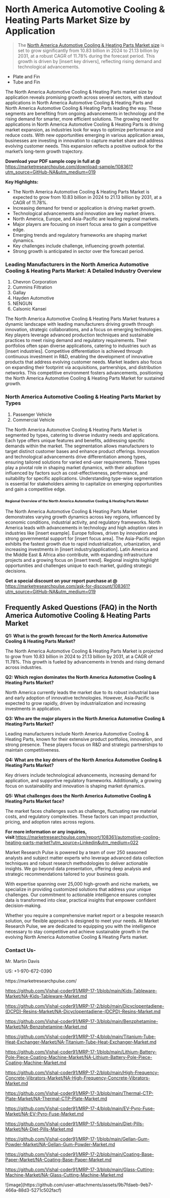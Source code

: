 <h1>North America Automotive Cooling & Heating Parts Market&nbsp;Size by Application</h1><blockquote><p>The <a href="https://marketresearchpulse.com/download-sample/108361?utm_source=GitHub-NA&amp;utm_medium=019">North America Automotive Cooling & Heating Parts Market size</a> is set to grow significantly from 10.83 billion in 2024 to 21.13 billion by 2031, at a robust CAGR of 11.78% during the forecast period. This growth is driven by [insert key drivers], reflecting rising demand and technological advancements.</p></blockquote><ul><li>Plate and Fin<li> Tube and Fin</li></ul><p>The North America Automotive Cooling & Heating Parts market size by application reveals promising growth across several sectors, with standout applications in North America Automotive Cooling & Heating Parts and North America Automotive Cooling & Heating Parts leading the way. These segments are benefiting from ongoing advancements in technology and the rising demand for smarter, more efficient solutions. The growing need for applications in North America Automotive Cooling & Heating Parts is driving market expansion, as industries look for ways to optimize performance and reduce costs. With new opportunities emerging in various application areas, businesses are investing in innovation to capture market share and address evolving customer needs. This expansion reflects a positive outlook for the market’s long-term growth trajectory.</p><p><strong>Download your PDF sample copy in full at @ </strong><a href="https://marketresearchpulse.com/download-sample/108361?utm_source=GitHub-NA&amp;utm_medium=019">https://marketresearchpulse.com/download-sample/108361?utm_source=GitHub-NA&amp;utm_medium=019</a></p><p><strong>Key Highlights: </strong></p><ul><li>The North America Automotive Cooling & Heating Parts Market is expected to grow from 10.83 billion in 2024 to 21.13 billion by 2031, at a CAGR of 11.78%.</li><li>Increasing demand for trend or application is driving market growth.</li><li>Technological advancements and innovation are key market drivers.</li><li>North America, Europe, and Asia-Pacific are leading regional markets.</li><li>Major players are focusing on insert focus area to gain a competitive edge.</li><li>Emerging trends and regulatory frameworks are shaping market dynamics.</li><li>Key challenges include challenge, influencing growth potential.</li><li>Strong growth is anticipated in sector over the forecast period.</li></ul><h3>Leading Manufacturers in the North America Automotive Cooling & Heating Parts Market: A Detailed Industry Overview</h3><ol><li>Chevron Corporation</li><li>Cummins Filtration</li><li>Gallay</li><li>Hayden Automotive</li><li>NENGUN</li><li>Calsonic Kansei</li></ol><div class="flex max-w-full flex-col flex-grow"><div class="min-h-8 text-message flex w-full flex-col items-end gap-2 whitespace-normal break-words [.text-message+&amp;]:mt-5" dir="auto" data-message-author-role="assistant" data-message-id="fd8432e4-4910-450d-b182-61b7bfb0a01f" data-message-model-slug="gpt-4o"><div class="flex w-full flex-col gap-1 empty:hidden first:pt-[3px]"><div class="markdown prose w-full break-words dark:prose-invert light"><p>The North America Automotive Cooling & Heating Parts Market features a dynamic landscape with leading manufacturers driving growth through innovation, strategic collaborations, and a focus on emerging technologies. Key players leverage advanced production techniques and sustainable practices to meet rising demand and regulatory requirements. Their portfolios often span diverse applications, catering to industries such as [insert industries]. Competitive differentiation is achieved through continuous investment in R&amp;D, enabling the development of innovative products that address evolving customer needs. Market leaders also focus on expanding their footprint via acquisitions, partnerships, and distribution networks. This competitive environment fosters advancements, positioning the North America Automotive Cooling & Heating Parts Market for sustained growth.</p></div></div></div></div><h3>North America Automotive Cooling & Heating Parts Market by Types</h3><ol><li>Passenger Vehicle<li> Commercial Vehicle</li></ol><div class="flex max-w-full flex-col flex-grow"><div class="min-h-8 text-message flex w-full flex-col items-end gap-2 whitespace-normal break-words [.text-message+&amp;]:mt-5" dir="auto" data-message-author-role="assistant" data-message-id="084470be-0bb7-4664-bddf-5156b4f41249" data-message-model-slug="gpt-4o-mini"><div class="flex w-full flex-col gap-1 empty:hidden first:pt-[3px]"><div class="markdown prose w-full break-words dark:prose-invert light"><p>The North America Automotive Cooling & Heating Parts Market is segmented by types, catering to diverse industry needs and applications. Each type offers unique features and benefits, addressing specific demands within the market. The segmentation allows manufacturers to target distinct customer bases and enhance product offerings. Innovation and technological advancements drive differentiation among types, ensuring tailored solutions for varied end-user requirements. These types play a pivotal role in shaping market dynamics, with their adoption influenced by factors such as cost-effectiveness, performance, and suitability for specific applications. Understanding type-wise segmentation is essential for stakeholders aiming to capitalize on emerging opportunities and gain a competitive edge.</p></div></div></div></div><h3><span style="font-size: 11px;">Regional Overview of the North America Automotive Cooling & Heating Parts Market</span></h3><div class="flex max-w-full flex-col flex-grow"><div class="min-h-8 text-message flex w-full flex-col items-end gap-2 whitespace-normal break-words [.text-message+&amp;]:mt-5" dir="auto" data-message-author-role="assistant" data-message-id="e9038762-ce64-4e30-91c9-9bd413514231" data-message-model-slug="gpt-4o-mini"><div class="flex w-full flex-col gap-1 empty:hidden first:pt-[3px]"><div class="markdown prose w-full break-words dark:prose-invert light"><p>The North America Automotive Cooling & Heating Parts Market demonstrates varying growth dynamics across key regions, influenced by economic conditions, industrial activity, and regulatory frameworks. North America leads with advancements in technology and high adoption rates in industries like [insert example]. Europe follows, driven by innovation and strong governmental support for [insert focus area]. The Asia-Pacific region exhibits the fastest growth due to rapid industrialization, urbanization, and increasing investments in [insert industry/application]. Latin America and the Middle East &amp; Africa also contribute, with expanding infrastructure projects and a growing focus on [insert trend]. Regional insights highlight opportunities and challenges unique to each market, guiding strategic decisions.</p></div></div></div></div><p><strong>Get a special discount on your report purchase at @ </strong><a href="https://marketresearchpulse.com/ask-for-discount/108361?utm_source=GitHub-NA&amp;utm_medium=019">https://marketresearchpulse.com/ask-for-discount/108361?utm_source=GitHub-NA&amp;utm_medium=019</a></p><h2>Frequently Asked Questions (FAQ) in the North America Automotive Cooling & Heating Parts Market</h2><p><strong>Q1: What is the growth forecast for the North America Automotive Cooling & Heating Parts Market?</strong></p><p>The North America Automotive Cooling & Heating Parts Market is projected to grow from 10.83 billion in 2024 to 21.13 billion by 2031, at a CAGR of 11.78%. This growth is fueled by advancements in trends and rising demand across industries.</p><p><strong>Q2: Which region dominates the North America Automotive Cooling & Heating Parts Market?</strong></p><p>North America currently leads the market due to its robust industrial base and early adoption of innovative technologies. However, Asia-Pacific is expected to grow rapidly, driven by industrialization and increasing investments in application.</p><p><strong>Q3: Who are the major players in the North America Automotive Cooling & Heating Parts Market?</strong></p><p>Leading manufacturers include North America Automotive Cooling & Heating Parts, known for their extensive product portfolios, innovation, and strong presence. These players focus on R&amp;D and strategic partnerships to maintain competitiveness.</p><p><strong>Q4: What are the key drivers of the North America Automotive Cooling & Heating Parts Market?</strong></p><p>Key drivers include technological advancements, increasing demand for application, and supportive regulatory frameworks. Additionally, a growing focus on sustainability and innovation is shaping market dynamics.</p><p><strong>Q5: What challenges does the North America Automotive Cooling & Heating Parts Market face?</strong></p><p>The market faces challenges such as challenge, fluctuating raw material costs, and regulatory complexities. These factors can impact production, pricing, and adoption rates across regions.</p><p><strong>For more information or any inquiries, visit&nbsp;</strong><a href="https://marketresearchpulse.com/report/108361/automotive-cooling-heating-parts-market?utm_source=Linkedin&utm_medium=022">https://marketresearchpulse.com/report/108361/automotive-cooling-heating-parts-market?utm_source=Linkedin&utm_medium=022</a></p><p>Market Research Pulse is powered by a team of over 250 seasoned analysts and subject matter experts who leverage advanced data collection techniques and robust research methodologies to deliver actionable insights. We go beyond data presentation, offering deep analysis and strategic recommendations tailored to your business goals.</p><p>With expertise spanning over 25,000 high-growth and niche markets, we specialize in providing customized solutions that address your unique challenges. Our commitment to actionable intelligence ensures complex data is transformed into clear, practical insights that empower confident decision-making.</p><p>Whether you require a comprehensive market report or a bespoke research solution, our flexible approach is designed to meet your needs. At Market Research Pulse, we are dedicated to equipping you with the intelligence necessary to stay competitive and achieve sustainable growth in the evolving North America Automotive Cooling & Heating Parts market.</p><h3><strong>Contact Us-</strong></h3><p>Mr. Martin Davis</p><p>US: +1-970-672-0390</p><p>https://marketresearchpulse.com/</p><p><a href="https://github.com/Vishal-coder91/MRP-17-1/blob/main/Kids-Tableware-Market/NA-Kids-Tableware-Market.md">https://github.com/Vishal-coder91/MRP-17-1/blob/main/Kids-Tableware-Market/NA-Kids-Tableware-Market.md</a></p><p><a href="https://github.com/Vishal-coder91/MRP-17-2/blob/main/Dicyclopentadiene-(DCPD)-Resins-Market/NA-Dicyclopentadiene-(DCPD)-Resins-Market.md">https://github.com/Vishal-coder91/MRP-17-2/blob/main/Dicyclopentadiene-(DCPD)-Resins-Market/NA-Dicyclopentadiene-(DCPD)-Resins-Market.md</a></p><p><a href="https://github.com/Vishal-coder91/MRP-17-3/blob/main/Benzphetamine-Market/NA-Benzphetamine-Market.md">https://github.com/Vishal-coder91/MRP-17-3/blob/main/Benzphetamine-Market/NA-Benzphetamine-Market.md</a></p><p><a href="https://github.com/Vishal-coder91/MRP-17-4/blob/main/Titanium-Tube-Heat-Exchanger-Market/NA-Titanium-Tube-Heat-Exchanger-Market.md">https://github.com/Vishal-coder91/MRP-17-4/blob/main/Titanium-Tube-Heat-Exchanger-Market/NA-Titanium-Tube-Heat-Exchanger-Market.md</a></p><p><a href="https://github.com/Vishal-coder91/MRP-17-1/blob/main/Lithium-Battery-Pole-Piece-Coating-Machine-Market/NA-Lithium-Battery-Pole-Piece-Coating-Machine-Market.md">https://github.com/Vishal-coder91/MRP-17-1/blob/main/Lithium-Battery-Pole-Piece-Coating-Machine-Market/NA-Lithium-Battery-Pole-Piece-Coating-Machine-Market.md</a></p><p><a href="https://github.com/Vishal-coder91/MRP-17-2/blob/main/High-Frequency-Concrete-Vibrators-Market/NA-High-Frequency-Concrete-Vibrators-Market.md">https://github.com/Vishal-coder91/MRP-17-2/blob/main/High-Frequency-Concrete-Vibrators-Market/NA-High-Frequency-Concrete-Vibrators-Market.md</a></p><p><a href="https://github.com/Vishal-coder91/MRP-17-3/blob/main/Thermal-CTP-Plate-Market/NA-Thermal-CTP-Plate-Market.md">https://github.com/Vishal-coder91/MRP-17-3/blob/main/Thermal-CTP-Plate-Market/NA-Thermal-CTP-Plate-Market.md</a></p><p><a href="https://github.com/Vishal-coder91/MRP-17-4/blob/main/EV-Pyro-Fuse-Market/NA-EV-Pyro-Fuse-Market.md">https://github.com/Vishal-coder91/MRP-17-4/blob/main/EV-Pyro-Fuse-Market/NA-EV-Pyro-Fuse-Market.md</a></p><p><a href="https://github.com/Vishal-coder91/MRP-17-5/blob/main/Diet-Pills-Market/NA-Diet-Pills-Market.md">https://github.com/Vishal-coder91/MRP-17-5/blob/main/Diet-Pills-Market/NA-Diet-Pills-Market.md</a></p><p><a href="https://github.com/Vishal-coder91/MRP-17-1/blob/main/Gellan-Gum-Powder-Market/NA-Gellan-Gum-Powder-Market.md">https://github.com/Vishal-coder91/MRP-17-1/blob/main/Gellan-Gum-Powder-Market/NA-Gellan-Gum-Powder-Market.md</a></p><p><a href="https://github.com/Vishal-coder91/MRP-17-2/blob/main/Coating-Base-Paper-Market/NA-Coating-Base-Paper-Market.md">https://github.com/Vishal-coder91/MRP-17-2/blob/main/Coating-Base-Paper-Market/NA-Coating-Base-Paper-Market.md</a></p><p><a href="https://github.com/Vishal-coder91/MRP-17-3/blob/main/Glass-Cutting-Machine-Market/NA-Glass-Cutting-Machine-Market.md">https://github.com/Vishal-coder91/MRP-17-3/blob/main/Glass-Cutting-Machine-Market/NA-Glass-Cutting-Machine-Market.md</a></p>
![image](https://github.com/user-attachments/assets/9b7fdaeb-9eb7-466a-88d3-5271c502facf)
